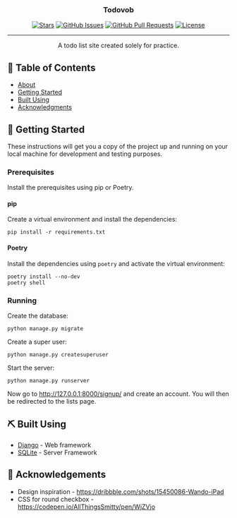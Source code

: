 <!-- <p align="center">
  <a href="" rel="noopener">
 <img width=200px height=200px src="https://i.imgur.com/6wj0hh6.jpg" alt="Project logo"></a>
</p> -->

<h3 align="center">Todovob</h3>

<div align="center">

[![Stars](https://img.shields.io/github/stars/avibn/todovib)](https://github.com/avibn/todovib/stargazers)
[![GitHub Issues](https://img.shields.io/github/issues/avibn/todovib)](https://github.com/avibn/todovib/issuess)
[![GitHub Pull Requests](https://img.shields.io/bitbucket/pr-raw/avibn/todovib)](https://github.com/avibn/todovib/pulls)
[![License](https://img.shields.io/github/license/avibn/todovib)](/LICENSE)

</div>

---

<p align="center"> A todo list site created solely for practice.
    <br> 
</p>

## 📝 Table of Contents

- [About](#about)
- [Getting Started](#getting_started)
- [Built Using](#built_using)
- [Acknowledgments](#acknowledgement)

<!-- ## 🧐 About <a name = "about"></a>

Write about 1-2 paragraphs describing the purpose of your project. -->

## 🏁 Getting Started <a name = "getting_started"></a>

These instructions will get you a copy of the project up and running on your local machine for development and testing purposes.

### Prerequisites
Install the prerequisites using pip or Poetry.
#### pip
Create a virtual environment and install the dependencies:
```
pip install -r requirements.txt
```
#### Poetry
Install the dependencies using `poetry` and activate the virtual environment:
```
poetry install --no-dev
poetry shell
```

### Running

Create the database:
```
python manage.py migrate
```
Create a super user:
```
python manage.py createsuperuser
```
Start the server:
```
python manage.py runserver
```
Now go to http://127.0.0.1:8000/signup/ and create an account. You will then be redirected to the lists page.

## ⛏️ Built Using <a name = "built_using"></a>

- [Django](https://www.djangoproject.com/) - Web framework
- [SQLite](https://www.sqlite.org/index.html) - Server Framework


## 🎉 Acknowledgements <a name = "acknowledgement"></a>

- Design inspiration - https://dribbble.com/shots/15450086-Wando-iPad
- CSS for round checkbox - https://codepen.io/AllThingsSmitty/pen/WjZVjo

